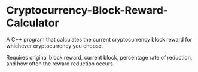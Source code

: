 Cryptocurrency-Block-Reward-Calculator
======================================

A C++ program that calculates the current cryptocurrency block reward for whichever cryptocurrency you choose.

Requires original block reward, current block, percentage rate of reduction, and how often the reward reduction occurs.

